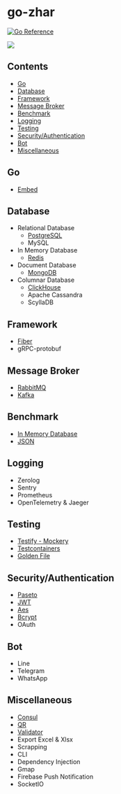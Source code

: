 # go-zhar

[![Go Reference](https://pkg.go.dev/badge/github.com/ciazhar/go-zhar.svg)](https://pkg.go.dev/github.com/ciazhar/go-zhar)

![](https://og-ciazhar.vercel.app//api?title=go-zhar&description=How+I+Craft+Golang+Code+Is+Documented+Here&information=%40ciazhar)

## Contents

- [Go](#go)
- [Database](#database)
- [Framework](#framework)
- [Message Broker](#message-broker)
- [Benchmark](#benchmark)
- [Logging](#logging)
- [Testing](#testing)
- [Security/Authentication](#securityauthentication)
- [Bot](#bot)
- [Miscellaneous](#miscellaneous)

## Go

- [Embed](https://github.com/ciazhar/go-zhar/tree/master/examples/go/embed)

## Database

- Relational Database
    - [PostgreSQL](https://github.com/ciazhar/go-zhar/tree/master/examples/postgres)
    - MySQL
- In Memory Database
    - [Redis](https://github.com/ciazhar/go-zhar/tree/master/examples/redis)
- Document Database
    - [MongoDB](https://github.com/ciazhar/go-zhar/tree/master/examples/mongodb)
- Columnar Database
    - [ClickHouse](https://github.com/ciazhar/go-zhar/tree/master/examples/clickhouse)
    - Apache Cassandra
    - ScyllaDB

## Framework

- [Fiber](https://github.com/ciazhar/go-zhar/tree/master/examples/fiber)
- gRPC-protobuf

## Message Broker

- [RabbitMQ](https://github.com/ciazhar/go-zhar/tree/master/examples/rabbitmq)
- [Kafka](https://github.com/ciazhar/go-zhar/tree/master/examples/kafka)

## Benchmark

- [In Memory Database](https://github.com/ciazhar/go-zhar/tree/master/benchmark/in-memory-database)
- [JSON](https://github.com/ciazhar/go-zhar/tree/master/benchmark/json)

## Logging

- Zerolog
- Sentry
- Prometheus
- OpenTelemetry & Jaeger

## Testing

- [Testify - Mockery](https://github.com/ciazhar/go-zhar/tree/master/examples/testify-mockery)
- [Testcontainers](https://github.com/ciazhar/go-zhar/tree/master/examples/testcontainer)
- [Golden File](https://github.com/ciazhar/go-zhar/tree/master/examples/golden_file)

## Security/Authentication

- [Paseto](https://github.com/ciazhar/go-zhar/tree/master/examples/paseto)
- [JWT](https://github.com/ciazhar/go-zhar/tree/master/examples/jwt)
- [Aes](https://github.com/ciazhar/go-zhar/tree/master/examples/aes)
- [Bcrypt](https://github.com/ciazhar/go-zhar/tree/master/examples/bcrypt)
- OAuth

## Bot

- Line
- Telegram
- WhatsApp

## Miscellaneous

- [Consul](https://github.com/ciazhar/go-zhar/tree/master/examples/consul)
- [QR](https://github.com/ciazhar/go-zhar/tree/master/examples/qr)
- [Validator](https://github.com/ciazhar/go-zhar/tree/master/examples/govalidator)
- Export Excel & Xlsx
- Scrapping
- CLI
- Dependency Injection
- Gmap
- Firebase Push Notification
- SocketIO